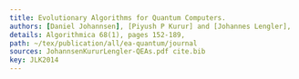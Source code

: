 ```yaml
---
title: Evolutionary Algorithms for Quantum Computers.
authors: [Daniel Johannsen], [Piyush P Kurur] and [Johannes Lengler],
details: Algorithmica 68(1), pages 152-189,
path: ~/tex/publication/all/ea-quantum/journal
sources: JohannsenKururLengler-QEAs.pdf cite.bib
key: JLK2014
---
```

